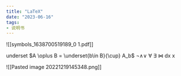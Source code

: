 ```yaml
---
title: "LaTeX"
date: "2023-06-16"
tags:
- 说明书
---
```


![[symbols_1638700519189_0 1.pdf]]

underset $A \oplus B = \underset{b\in B}{\cup} A_b$
$\neg \wedge \vee \ \forall \ \exists$
$\bowtie$
$\mathrm{d}$x $\newcommand*{\dif}{\mathop{}\!\mathrm{d}}$x

![[Pasted image 20221219145348.png]]

